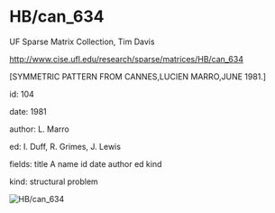 # HB/can_634

 UF Sparse Matrix Collection, Tim Davis

 http://www.cise.ufl.edu/research/sparse/matrices/HB/can_634

 [SYMMETRIC PATTERN FROM CANNES,LUCIEN MARRO,JUNE 1981.]

 id: 104

 date: 1981

 author: L. Marro

 ed: I. Duff, R. Grimes, J. Lewis

 fields: title A name id date author ed kind

 kind: structural problem

![HB/can_634](http://www2.research.att.com/~yifanhu/GALLERY/GRAPHS/GIF_SMALL/HB@can_634.gif)